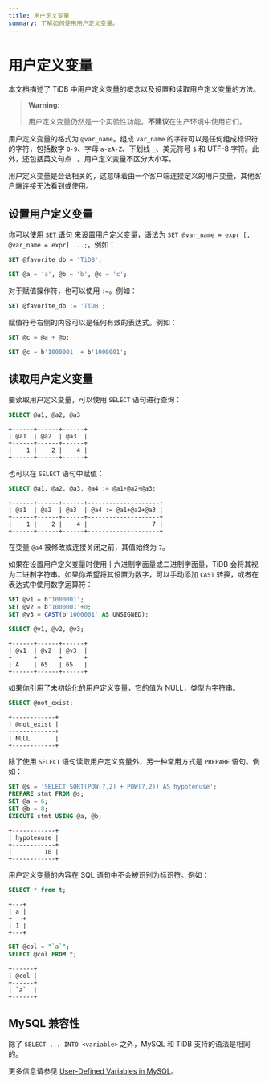 ```yaml
---
title: 用户定义变量
summary: 了解如何使用用户定义变量。
---
```


# 用户定义变量

本文档描述了 TiDB 中用户定义变量的概念以及设置和读取用户定义变量的方法。

> **Warning:**
>
> 用户定义变量仍然是一个实验性功能。**不建议**在生产环境中使用它们。

用户定义变量的格式为 `@var_name`。组成 `var_name` 的字符可以是任何组成标识符的字符，包括数字 `0-9`、字母 `a-zA-Z`、下划线 `_`、美元符号 `$` 和 UTF-8 字符。此外，还包括英文句点 `.`。用户定义变量不区分大小写。

用户定义变量是会话相关的，这意味着由一个客户端连接定义的用户变量，其他客户端连接无法看到或使用。

## 设置用户定义变量

你可以使用 [`SET` 语句](/sql-statements/sql-statement-set-variable.md) 来设置用户定义变量，语法为 `SET @var_name = expr [, @var_name = expr] ...;`。例如：

```sql
SET @favorite_db = 'TiDB';
```

```sql
SET @a = 'a', @b = 'b', @c = 'c';
```

对于赋值操作符，也可以使用 `:=`。例如：

```sql
SET @favorite_db := 'TiDB';
```

赋值符号右侧的内容可以是任何有效的表达式。例如：

```sql
SET @c = @a + @b;
```

```sql
SET @c = b'1000001' + b'1000001';
```

## 读取用户定义变量

要读取用户定义变量，可以使用 `SELECT` 语句进行查询：

```sql
SELECT @a1, @a2, @a3
```

```
+------+------+------+
| @a1  | @a2  | @a3  |
+------+------+------+
|    1 |    2 |    4 |
+------+------+------+
```

也可以在 `SELECT` 语句中赋值：

```sql
SELECT @a1, @a2, @a3, @a4 := @a1+@a2+@a3;
```

```
+------+------+------+--------------------+
| @a1  | @a2  | @a3  | @a4 := @a1+@a2+@a3 |
+------+------+------+--------------------+
|    1 |    2 |    4 |                  7 |
+------+------+------+--------------------+
```

在变量 `@a4` 被修改或连接关闭之前，其值始终为 `7`。

如果在设置用户定义变量时使用十六进制字面量或二进制字面量，TiDB 会将其视为二进制字符串。如果你希望将其设置为数字，可以手动添加 `CAST` 转换，或者在表达式中使用数字运算符：

```sql
SET @v1 = b'1000001';
SET @v2 = b'1000001'+0;
SET @v3 = CAST(b'1000001' AS UNSIGNED);
```

```sql
SELECT @v1, @v2, @v3;
```

```
+------+------+------+
| @v1  | @v2  | @v3  |
+------+------+------+
| A    | 65   | 65   |
+------+------+------+
```

如果你引用了未初始化的用户定义变量，它的值为 NULL，类型为字符串。

```sql
SELECT @not_exist;
```

```
+------------+
| @not_exist |
+------------+
| NULL       |
+------------+
```

除了使用 `SELECT` 语句读取用户定义变量外，另一种常用方式是 `PREPARE` 语句。例如：

```sql
SET @s = 'SELECT SQRT(POW(?,2) + POW(?,2)) AS hypotenuse';
PREPARE stmt FROM @s;
SET @a = 6;
SET @b = 8;
EXECUTE stmt USING @a, @b;
```

```
+------------+
| hypotenuse |
+------------+
|         10 |
+------------+
```

用户定义变量的内容在 SQL 语句中不会被识别为标识符。例如：

```sql
SELECT * from t;
```

```
+---+
| a |
+---+
| 1 |
+---+
```

```sql
SET @col = "`a`";
SELECT @col FROM t;
```

```
+------+
| @col |
+------+
| `a`  |
+------+
```

## MySQL 兼容性

除了 `SELECT ... INTO <variable>` 之外，MySQL 和 TiDB 支持的语法是相同的。

更多信息请参见 [User-Defined Variables in MySQL](https://dev.mysql.com/doc/refman/8.0/en/user-variables.html)。